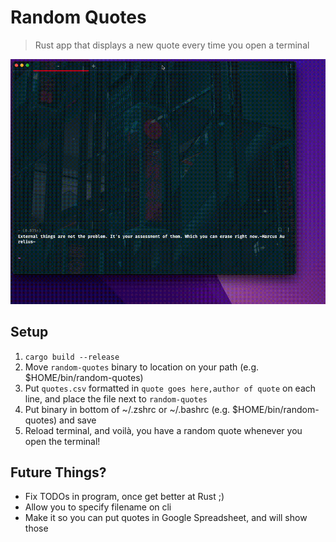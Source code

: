 # Random Quotes

> Rust app that displays a new quote every time you open a terminal

![Random Quotes in Action!](/screenshot.gif?raw=true "Randome Quotes in Action!")

## Setup

1. `cargo build --release`
2. Move `random-quotes` binary to location on your path (e.g. $HOME/bin/random-quotes)
3. Put `quotes.csv` formatted in `quote goes here,author of quote` on each line, and place the file next to `random-quotes`
4. Put binary in bottom of ~/.zshrc or ~/.bashrc (e.g. $HOME/bin/random-quotes) and save
5. Reload terminal, and voilà, you have a random quote whenever you open the terminal!

## Future Things?

* Fix TODOs in program, once get better at Rust ;)
* Allow you to specify filename on cli
* Make it so you can put quotes in Google Spreadsheet, and will show those
